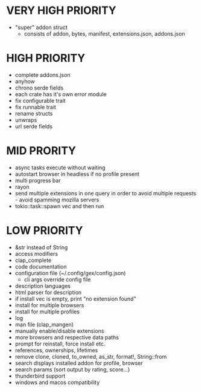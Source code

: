 # VERY HIGH PRIORITY

- "super" addon struct
  - consists of addon, bytes, manifest, extensions.json, addons.json

# HIGH PRIORITY

- complete addons.json
- anyhow
- chrono serde fields
- each crate has it's own error module
- fix configurable trait
- fix runnable trait
- rename structs
- unwraps
- url serde fields

# MID PRORITY

- async tasks execute without waiting
- autostart browser in headless if no profile present
- multi progress bar
- rayon
- send multiple extensions in one query in order to avoid multiple requests - avoid spamming mozilla servers
- tokio::task::spawn vec and then run

# LOW PRIORITY

- &str instead of String
- access modifiers
- clap_complete
- code documentation
- configuration file (~/.config/gex/config.json)
  - cli args override config file
- description languages
- html parser for description
- if install vec is empty, print "no extension found"
- install for multiple browsers
- install for multiple profiles
- log
- man file (clap_mangen)
- manually enable/disable extensions
- more browsers and respective data paths
- prompt for reinstall, force install etc.
- references, ownerships, lifetimes
- remove clone, cloned, to_owned, as_str, format!, String::from
- search displays installed addon for profile, browser
- search params (sort output by rating, score...)
- thunderbird support
- windows and macos compatibility
